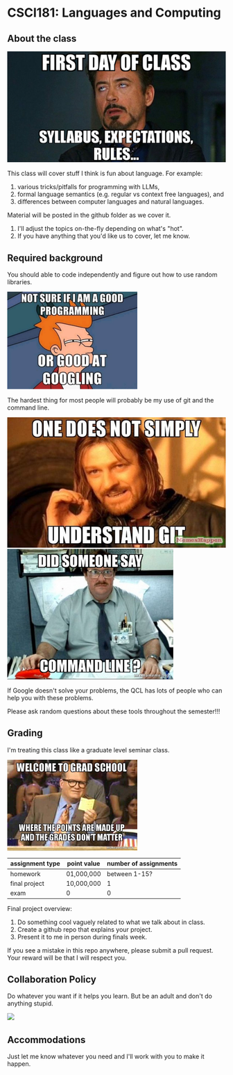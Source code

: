 # CSCI181: Languages and Computing

## About the class

<img src=img/syllabus.png width=600px />

This class will cover stuff I think is fun about language.  For example:
1. various tricks/pitfalls for programming with LLMs,
1. formal language semantics (e.g. regular vs context free languages), and
1. differences between computer languages and natural languages.

Material will be posted in the github folder as we cover it.
1. I'll adjust the topics on-the-fly depending on what's "hot".
1. If you have anything that you'd like us to cover, let me know.

## Required background

You should able to code independently and figure out how to use random libraries.

<img src=img/google2.webp width=300px />
<!--
<img src=img/google.png width=300px />

<img src=img/google.webp width=600px />
-->

The hardest thing for most people will probably be my use of git and the command line.

<img src=img/git1.jpg height=300px /> <img src=img/terminal1.jpg height=300px />

If Google doesn't solve your problems,
the QCL has lots of people who can help you with these problems.

<!--
<img src=img/git2.jpg width=300px />
The command line stuff might also be new to you.
<img src=img/terminal2.jpg width=300px />
-->

<!--
<img src=img/terminal3.jpg width=600px />

Senior programmers have a (well-earned) reputation for being mean to juniors who ask dumb questions.

<img src=img/google2.jpg width=300px />

I promise not to be mean.
-->
Please ask random questions about these tools throughout the semester!!!

## Grading

I'm treating this class like a graduate level seminar class.

<img src=img/welcome-to-grad-5b84be.jpg width=300px />

| assignment type   | point value    | number of assignments |
| ----------------- | -------------- | --------------------- |
| homework          | 01,000,000     | between 1-15?         |
| final project     | 10,000,000     | 1                     |
| exam              | 0              | 0                     |

Final project overview:
1. Do something cool vaguely related to what we talk about in class.
1. Create a github repo that explains your project.
1. Present it to me in person during finals week.

If you see a mistake in this repo anywhere,
please submit a pull request.
Your reward will be that I will respect you.

## Collaboration Policy

Do whatever you want if it helps you learn.
But be an adult and don't do anything stupid.

<img src=img/Collaboration.avif width=300px />

## Accommodations

Just let me know whatever you need and I'll work with you to make it happen.
